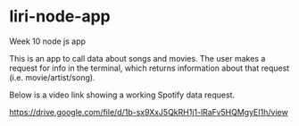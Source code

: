 # liri-node-app
Week 10 node js app

This is an app to call data about songs and movies. The user makes a request for info in the terminal, which returns information about that request (i.e. movie/artist/song).

Below is a video link showing a working Spotify data request.

https://drive.google.com/file/d/1b-sx9XxJ5QkRH1j1-lRaFv5HQMgyEI1h/view
